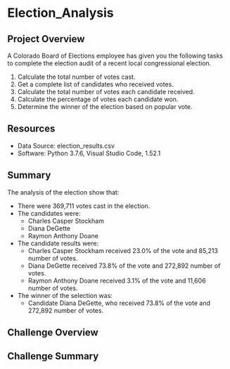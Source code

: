 # Election_Analysis

## Project Overview
A Colorado Board of Elections employee has given you the following tasks to complete the election audit of a recent local congressional election.

1.	Calculate the total number of votes cast.
2.	Get a complete list of candidates who received votes.
3.	Calculate the total number of votes each candidate received.
4.	Calculate the percentage of votes each candidate won.
5.	Determine the winner of the election based on popular vote.

## Resources
-	Data Source: election_results.csv
-	Software: Python 3.7.6, Visual Studio Code, 1.52.1

## Summary
The analysis of the election show that:
-	There were 369,711 votes cast in the election.
-	The candidates were:
    - Charles Casper Stockham
    - Diana DeGette
    - Raymon Anthony Doane
-	The candidate results were:
    - Charles Casper Stockham received 23.0% of the vote and 85,213 number of votes.
    - Diana DeGette received 73.8% of the vote and 272,892 number of votes.
    - Raymon Anthony Doane received 3.1% of the vote and 11,606 number of votes.
-	The winner of the selection was:
    - Candidate Diana DeGette, who received 73.8% of the vote and 272,892 number of votes.

## Challenge Overview

## Challenge Summary
